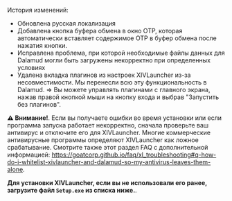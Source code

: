 ﻿История изменений:
* Обновлена русская локализация
* Добавлена кнопка буфера обмена в окно OTP, которая автоматически вставляет содержимое OTP в буфер обмена после нажатия кнопки.
* Исправлена проблема, при которой необходимые файлы данных для Dalamud могли быть загружены некорректно при определенных условиях
* Удалена вкладка плагинов из настроек XIVLauncher из-за несовместимости. Мы перенесли всю эту функциональность в Dalamud.
  => Вы можете управлять плагинами с главного экрана, нажав правой кнопкой мыши на кнопку входа и выбрав "Запустить без плагинов".

**⚠️ Внимание!**.
Если вы получаете ошибки во время установки или если программа запуска работает некорректно, сначала проверьте ваш антивирус и отключите его для XIVLauncher. Многие коммерческие антивирусные программы определяют XIVLauncher как ложное срабатывание. Смотрите также этот раздел FAQ с дополнительной информацией: https://goatcorp.github.io/faq/xl_troubleshooting#q-how-do-i-whitelist-xivlauncher-and-dalamud-so-my-antivirus-leaves-them-alone.

**Для установки XIVLauncher, если вы не использовали его ранее, загрузите файл ``Setup.exe`` из списка ниже.**.